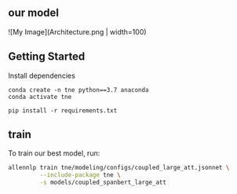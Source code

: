 ## our model
![My Image](Architecture.png | width=100)



## Getting Started

Install dependencies
```shell
conda create -n tne python==3.7 anaconda
conda activate tne

pip install -r requirements.txt
```

## train
To train our best model, run:

```bash
allennlp train tne/modeling/configs/coupled_large_att.jsonnet \
         --include-package tne \
         -s models/coupled_spanbert_large_att
```



